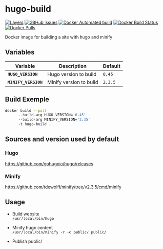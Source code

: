 # hugo-build

[![Layers](https://images.microbadger.com/badges/image/pad92/hugo-build.svg)](https://microbadger.com/images/pad92/hugo-build) [![GitHub issues](https://img.shields.io/github/issues/pad92/docker-hugo-build.svg)](https://github.com/pad92/docker-hugo-build) [![Docker Automated build](https://img.shields.io/docker/automated/pad92/hugo-build.svg?maxAge=2592000)](https://hub.docker.com/r/pad92/hugo-build/) [![Docker Build Status](https://img.shields.io/docker/build/pad92/hugo-build.svg?maxAge=2592000)](https://hub.docker.com/r/pad92/hugo-build/) [![Docker Pulls](https://img.shields.io/docker/pulls/pad92/hugo-build.svg)](https://hub.docker.com/r/pad92/hugo-build/)

Docker image for building a site with hugo and minify

## Variables

| Variable             | Description             | Default   |
|----------------------|-------------------------|-----------|
| **`HUGO_VERSION`**   | Hugo version to build   | `0.45`    |
| **`MINIFY_VERSION`** | Minify version to build | `2.3.5`   |


## Build Exemple

```sh
docker build --pull 
      --build-arg HUGO_VERSION='0.45'
      --build-arg MINIFY_VERSION='2.35'
      -t hugo-build .
```

## Sources and version used by default

### Hugo

https://github.com/gohugoio/hugo/releases

### Minify

https://github.com/tdewolff/minify/tree/v2.3.5/cmd/minify


## Usage

* Build website  
```/usr/local/bin/hugo```

* Minify hugo content  
```/usr/local/bin/minify -r -o public/ public/```

* Publish public/
